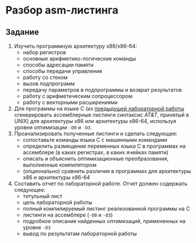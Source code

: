 # Разбор asm-листинга

## Задание

1. Изучить программную архитектуру x86/x86-64:
	* набор регистров
	* основные арифметико-логические команды
	* способы адресации памяти
	* способы передачи управления
	* работу со стеком
	* вызов подпрограмм
	* передачу параметров в подпрограммы и возврат результатов
	* работу с арифметическим сопроцессором
	* работу с векторными расширениями
2. Для программы на языке С (из [предыдущей лабораторной работы](https://github.com/llirik42/Program-Time-Measuring) сгенерировать ассемблерные листинги синтаксис *AT&T*, принятый в UNIX) для архитектуры x86 или архитектуры x86-64, используя уровни оптимизации `-O0` и `-O3`.
3. Проанализировать полученные листинги и сделать следующее:
	* сопоставьте команды языка C с машинными командами
	* определить размещение переменных языка C в программах на ассемблере (в каких регистрах, в каких ячейках памяти)
	* описать и объяснить оптимизационные преобразования, выполненные компилятором
	* (опционально) сравнить различия в программах для архитектуры x86 и архитектуры x86-64 
4. Составить отчет по лабораторной работе. Отчет должен содержать
следующее: 
	* титульный лист
	* цель лабораторной работы
	* полный компилируемый листинг реализованной программы на C
	* листинги на ассемблере (`-O0` и `-O3`)
	* подробное описание найденных оптимизаций, примененных на уровне `-O3`
	* вывод по результатам лабораторной работы
